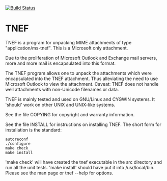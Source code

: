 [![Build Status](https://travis-ci.org/verdammelt/tnef.svg?branch=master)](https://travis-ci.org/verdammelt/tnef)


TNEF
====

TNEF is a program for unpacking MIME attachments of type
"application/ms-tnef". This is a Microsoft only attachment.

Due to the proliferation of Microsoft Outlook and Exchange mail servers,
more and more mail is encapsulated into this format.

The TNEF program allows one to unpack the attachments which were
encapsulated into the TNEF attachment. Thus alleviating the need to
use Microsoft Outlook to view the attachment. Caveat: TNEF does not
handle well attachments with non-Unicode filenames or data.

TNEF is mainly tested and used on GNU/Linux and CYGWIN systems.  It
'should' work on other UNIX and UNIX-like systems.

See the file COPYING for copyright and warranty information.

See the file INSTALL for instructions on installing TNEF.  The short form
for installation is the standard:

    autoreconf
    ./configure
    make check
    make install

'make check' will have created the tnef executable in the src
directory and run all the unit tests.  'make install' should have put
it into /usr/local/bin.  Please see the man page or tnef --help for
options.
